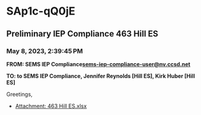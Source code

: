 # SAp1c-qQ0jE
## Preliminary IEP Compliance 463 Hill ES
### May 8, 2023, 2:39:45 PM
**FROM: SEMS IEP Compliance<sems-iep-compliance-user@nv.ccsd.net>**

**TO: to SEMS IEP Compliance, Jennifer Reynolds [Hill ES], Kirk Huber [Hill ES]**


Greetings, 





* [Attachment: 463 Hill ES.xlsx](SAp1c-qQ0jE-attachment-1.xlsx)
